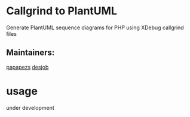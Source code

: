 # Callgrind to PlantUML
Generate PlantUML sequence diagrams for PHP using XDebug callgrind files

## Maintainers: 
[papapezs](https://github.com/papapezs)
[desjob](https://github.com/desjob)

# usage
under development
